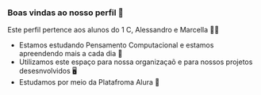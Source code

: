 ### Boas vindas ao nosso perfil 🏫

Este perfil pertence aos alunos do 1 C, Alessandro e Marcella 🧑‍🎓

- Estamos estudando Pensamento Computacional e estamos apreendendo mais a cada dia 📖 
- Utilizamos este espaço para nossa organizaçaõ e para nossos projetos desesnvolvidos 🖥️
- Estudamos por meio da Platafroma Alura 🌼
